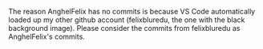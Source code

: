 The reason AnghelFelix has no commits is because VS Code automatically loaded up my other github account (felixbluredu, the one with the black background image). Please consider the commits from felixbluredu as AnghelFelix's commits.
